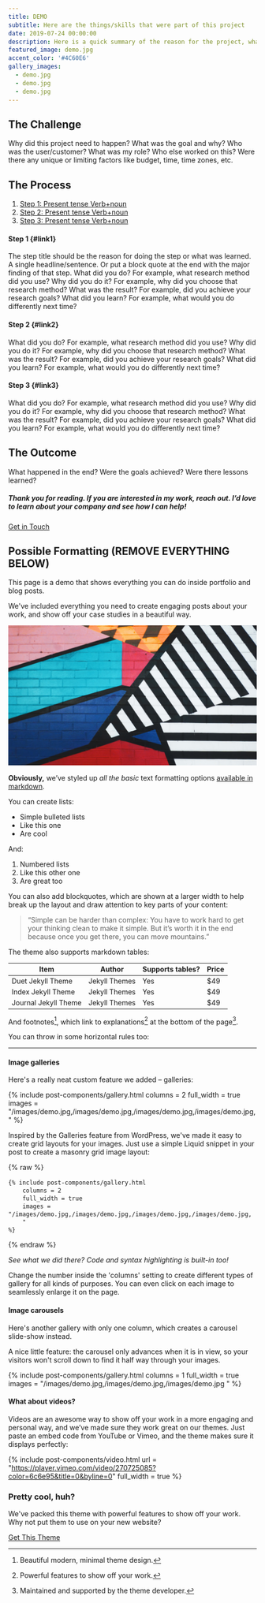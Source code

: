 ```yaml
---
title: DEMO
subtitle: Here are the things/skills that were part of this project
date: 2019-07-24 00:00:00
description: Here is a quick summary of the reason for the project, what I did at a high level, and who the client was.
featured_image: demo.jpg
accent_color: '#4C60E6'
gallery_images:
  - demo.jpg
  - demo.jpg
  - demo.jpg
---
```


## The Challenge

Why did this project need to happen? What was the goal and why? Who was the user/customer? What was my role? Who else worked on this? Were there any unique or limiting factors like budget, time, time zones, etc.

## The Process

1. [Step 1: Present tense Verb+noun](#link1)
2. [Step 2: Present tense Verb+noun](#link2)
3. [Step 3: Present tense Verb+noun](#link3)

#### Step 1 {#link1}

The step title should be the reason for doing the step or what was learned. A single headline/sentence. Or put a block quote at the end with the major finding of that step.
What did you do? For example, what research method did you use?
Why did you do it?  For example, why did you choose that research method?
What was the result?  For example, did you achieve your research goals?
What did you learn? For example, what would you do differently next time?

#### Step 2 {#link2}

What did you do? For example, what research method did you use?
Why did you do it?  For example, why did you choose that research method?
What was the result?  For example, did you achieve your research goals?
What did you learn? For example, what would you do differently next time?

#### Step 3 {#link3}

What did you do? For example, what research method did you use?
Why did you do it?  For example, why did you choose that research method?
What was the result?  For example, did you achieve your research goals?
What did you learn? For example, what would you do differently next time?

## The Outcome

What happened in the end? Were the goals achieved? Were there lessons learned?


##### Thank you for reading. If you are interested in my work, reach out. I’d love to learn about your company and see how I can help!

<a href="#" class="cta button--fill contact-trigger js-contact">Get in Touch</a>


## Possible Formatting (REMOVE EVERYTHING BELOW)

This page is a demo that shows everything you can do inside portfolio and blog posts.

We've included everything you need to create engaging posts about your work, and show off your case studies in a beautiful way.

![](/images/demo.jpg)

**Obviously,** we’ve styled up *all the basic* text formatting options [available in markdown](https://github.com/adam-p/markdown-here/wiki/Markdown-Cheatsheet).

You can create lists:

* Simple bulleted lists
* Like this one
* Are cool

And:

1. Numbered lists
2. Like this other one
3. Are great too

You can also add blockquotes, which are shown at a larger width to help break up the layout and draw attention to key parts of your content:

> “Simple can be harder than complex: You have to work hard to get your thinking clean to make it simple. But it’s worth it in the end because once you get there, you can move mountains.”

The theme also supports markdown tables:

| Item                 | Author        | Supports tables? | Price |
|----------------------|---------------|------------------|-------|
| Duet Jekyll Theme    | Jekyll Themes | Yes              | $49   |
| Index Jekyll Theme   | Jekyll Themes | Yes              | $49   |
| Journal Jekyll Theme | Jekyll Themes | Yes              | $49   |

And footnotes[^1], which link to explanations[^2] at the bottom of the page[^3].

[^1]: Beautiful modern, minimal theme design.
[^2]: Powerful features to show off your work.
[^3]: Maintained and supported by the theme developer.

You can throw in some horizontal rules too:

---

#### Image galleries

Here's a really neat custom feature we added – galleries:

{% include post-components/gallery.html
	columns = 2
	full_width = true
	images = "/images/demo.jpg,/images/demo.jpg,/images/demo.jpg,/images/demo.jpg,
	"
%}

Inspired by the Galleries feature from WordPress, we've made it easy to create grid layouts for your images. Just use a simple Liquid snippet in your post to create a masonry grid image layout:

{% raw %}
```liquid
{% include post-components/gallery.html
	columns = 2
	full_width = true
	images = "/images/demo.jpg,/images/demo.jpg,/images/demo.jpg,/images/demo.jpg,
	"
%}
```
{% endraw %}

*See what we did there? Code and syntax highlighting is built-in too!*

Change the number inside the 'columns' setting to create different types of gallery for all kinds of purposes. You can even click on each image to seamlessly enlarge it on the page.


#### Image carousels

Here's another gallery with only one column, which creates a carousel slide-show instead.

A nice little feature: the carousel only advances when it is in view, so your visitors won't scroll down to find it half way through your images.

{% include post-components/gallery.html
	columns = 1
	full_width = true
	images = "/images/demo.jpg,/images/demo.jpg,/images/demo.jpg
	"
%}

#### What about videos?

Videos are an awesome way to show off your work in a more engaging and personal way, and we’ve made sure they work great on our themes. Just paste an embed code from YouTube or Vimeo, and the theme makes sure it displays perfectly:

{% include post-components/video.html
	url = "https://player.vimeo.com/video/270725085?color=6c6e95&title=0&byline=0"
	full_width = true
%}

### Pretty cool, huh?

We've packed this theme with powerful features to show off your work.
Why not put them to use on your new website?

<a href="https://jekyllthemes.io/theme/made-portfolio-jekyll-theme" class="button--fill">Get This Theme</a>